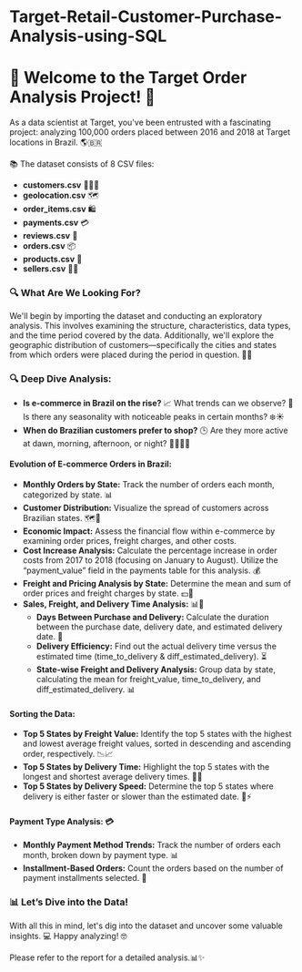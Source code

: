 # Target-Retail-Customer-Purchase-Analysis-using-SQL

# 🚀 Welcome to the Target Order Analysis Project! 🎉

As a data scientist at Target, you've been entrusted with a fascinating project: analyzing 100,000 orders placed between 2016 and 2018 at Target locations in Brazil. 🌎🇧🇷

📚 The dataset consists of 8 CSV files:

* **customers.csv** 🧑‍🤝‍🧑
* **geolocation.csv** 🗺️
* **order_items.csv** 🛍️
* **payments.csv** 💳
* **reviews.csv** 📝
* **orders.csv** 📦
* **products.csv** 📝
* **sellers.csv** 👩‍💼

### 🔍 What Are We Looking For?

We'll begin by importing the dataset and conducting an exploratory analysis. This involves examining the structure, characteristics, data types, and the time period covered by the data. Additionally, we'll explore the geographic distribution of customers—specifically the cities and states from which orders were placed during the period in question. 🕵️‍♀️

### 🔍 Deep Dive Analysis:

* **Is e-commerce in Brazil on the rise?** 📈 What trends can we observe? 🤔 Is there any seasonality with noticeable peaks in certain months? ❄️☀️
* **When do Brazilian customers prefer to shop?** 🕒 Are they more active at dawn, morning, afternoon, or night? 🌅🌇🌄🌃

#### Evolution of E-commerce Orders in Brazil:

* **Monthly Orders by State:** Track the number of orders each month, categorized by state. 📊
* **Customer Distribution:** Visualize the spread of customers across Brazilian states. 🗺️👥
* **Economic Impact:** Assess the financial flow within e-commerce by examining order prices, freight charges, and other costs.
* **Cost Increase Analysis:** Calculate the percentage increase in order costs from 2017 to 2018 (focusing on January to August). Utilize the “payment_value” field in the payments table for this analysis. 💰
* **Freight and Pricing Analysis by State:** Determine the mean and sum of order prices and freight charges by state. 💵🚛
* **Sales, Freight, and Delivery Time Analysis:** 📊🚚
  * **Days Between Purchase and Delivery:** Calculate the duration between the purchase date, delivery date, and estimated delivery date. 📅
  * **Delivery Efficiency:** Find out the actual delivery time versus the estimated time (time_to_delivery & diff_estimated_delivery). ⏳
  * **State-wise Freight and Delivery Analysis:** Group data by state, calculating the mean for freight_value, time_to_delivery, and diff_estimated_delivery. 📊

#### Sorting the Data:

* **Top 5 States by Freight Value:** Identify the top 5 states with the highest and lowest average freight values, sorted in descending and ascending order, respectively. 📉📈
* **Top 5 States by Delivery Time:** Highlight the top 5 states with the longest and shortest average delivery times. 🚛⏰
* **Top 5 States by Delivery Speed:** Determine the top 5 states where delivery is either faster or slower than the estimated date. 🚚⚡

#### Payment Type Analysis: 💳

* **Monthly Payment Method Trends:** Track the number of orders each month, broken down by payment type. 📊
* **Installment-Based Orders:** Count the orders based on the number of payment installments selected. 🔢

### 📊 Let’s Dive into the Data!

With all this in mind, let's dig into the dataset and uncover some valuable insights. 💻 Happy analyzing! 🤓

Please refer to the report for a detailed analysis.📊✨
